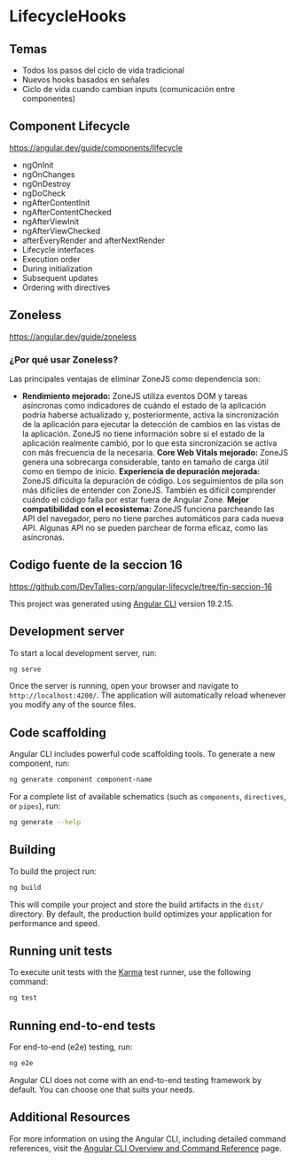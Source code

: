 # LifecycleHooks

## Temas

* Todos los pasos del ciclo de vida tradicional
* Nuevos hooks basados en señales
* Ciclo de vida cuando cambian inputs (comunicación entre componentes)

## Component Lifecycle

https://angular.dev/guide/components/lifecycle

* ngOnInit
* ngOnChanges
* ngOnDestroy
* ngDoCheck
* ngAfterContentInit
* ngAfterContentChecked
* ngAfterViewInit
* ngAfterViewChecked
* afterEveryRender and afterNextRender
* Lifecycle interfaces
* Execution order
* During initialization
* Subsequent updates
* Ordering with directives

## Zoneless

https://angular.dev/guide/zoneless

### ¿Por qué usar Zoneless? 
Las principales ventajas de eliminar ZoneJS como dependencia son: 
* **Rendimiento mejorado:** ZoneJS utiliza eventos DOM y tareas asíncronas como indicadores de cuándo el estado de la aplicación podría haberse actualizado y, posteriormente, activa la sincronización de la aplicación para ejecutar la detección de cambios en las vistas de la aplicación. ZoneJS no tiene información sobre si el estado de la aplicación realmente cambió, por lo que esta sincronización se activa con más frecuencia de la necesaria. 
**Core Web Vitals mejorado:** ZoneJS genera una sobrecarga considerable, tanto en tamaño de carga útil como en tiempo de inicio. 
**Experiencia de depuración mejorada:** ZoneJS dificulta la depuración de código. Los seguimientos de pila son más difíciles de entender con ZoneJS. También es difícil comprender cuándo el código falla por estar fuera de Angular Zone. 
**Mejor compatibilidad con el ecosistema:** ZoneJS funciona parcheando las API del navegador, pero no tiene parches automáticos para cada nueva API. Algunas API no se pueden parchear de forma eficaz, como las asíncronas.

## Codigo fuente de la seccion 16
https://github.com/DevTalles-corp/angular-lifecycle/tree/fin-seccion-16




This project was generated using [Angular CLI](https://github.com/angular/angular-cli) version 19.2.15.

## Development server

To start a local development server, run:

```bash
ng serve
```

Once the server is running, open your browser and navigate to `http://localhost:4200/`. The application will automatically reload whenever you modify any of the source files.

## Code scaffolding

Angular CLI includes powerful code scaffolding tools. To generate a new component, run:

```bash
ng generate component component-name
```

For a complete list of available schematics (such as `components`, `directives`, or `pipes`), run:

```bash
ng generate --help
```

## Building

To build the project run:

```bash
ng build
```

This will compile your project and store the build artifacts in the `dist/` directory. By default, the production build optimizes your application for performance and speed.

## Running unit tests

To execute unit tests with the [Karma](https://karma-runner.github.io) test runner, use the following command:

```bash
ng test
```

## Running end-to-end tests

For end-to-end (e2e) testing, run:

```bash
ng e2e
```

Angular CLI does not come with an end-to-end testing framework by default. You can choose one that suits your needs.

## Additional Resources

For more information on using the Angular CLI, including detailed command references, visit the [Angular CLI Overview and Command Reference](https://angular.dev/tools/cli) page.
